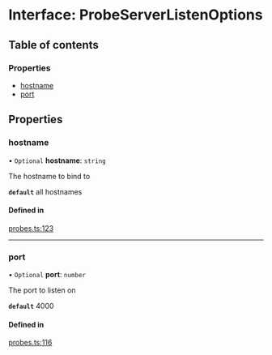 # Interface: ProbeServerListenOptions

## Table of contents

### Properties

- [hostname](probeserverlistenoptions.md#hostname)
- [port](probeserverlistenoptions.md#port)

## Properties

### hostname

• `Optional` **hostname**: `string`

The hostname to bind to

**`default`** all hostnames

#### Defined in

[probes.ts:123](https://github.com/jacobwgillespie/kubernetes-health/blob/main/src/probes.ts#L123)

---

### port

• `Optional` **port**: `number`

The port to listen on

**`default`** 4000

#### Defined in

[probes.ts:116](https://github.com/jacobwgillespie/kubernetes-health/blob/main/src/probes.ts#L116)
